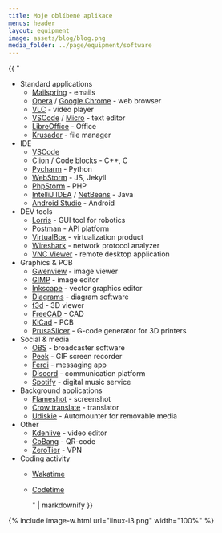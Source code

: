 ```yaml
---
title: Moje oblíbené aplikace
menus: header
layout: equipment
image: assets/blog/blog.png
media_folder: ../page/equipment/software
---
```


<div class="row">
  <div class="col-md-6">
  {{ "

- Standard applications
  - [Mailspring](https://getmailspring.com/) - emails
  - [Opera](https://www.opera.com/) / [Google Chrome](https://www.google.com/chrome) - web browser
  - [VLC](https://www.videolan.org/vlc/) - video player
  - [VSCode](https://code.visualstudio.com/) / [Micro](https://micro-editor.github.io/) - text editor
  - [LibreOffice](https://libreoffice.org/) - Office
  - [Krusader](https://apps.kde.org/cs/krusader/) - file manager
- IDE
  - [VSCode](https://code.visualstudio.com/)
  - [Clion](https://www.jetbrains.com/clion/) / [Code blocks](https://www.codeblocks.org/) - C++, C
  - [Pycharm](https://www.jetbrains.com/pycharm/) - Python
  - [WebStorm](https://www.jetbrains.com/webstorm/) - JS, Jekyll
  - [PhpStorm](https://www.jetbrains.com/phpstorm/) - PHP
  - [IntelliJ IDEA](https://www.jetbrains.com/idea/) / [NetBeans](https://netbeans.apache.org/) - Java
  - [Android Studio](https://developer.android.com/studio) - Android
- DEV tools
  - [Lorris](https://tasssadar.github.io/Lorris/) - GUI tool for robotics
  - [Postman](https://www.postman.com/) - API platform
  - [VirtualBox](https://www.virtualbox.org/) - virtualization product
  - [Wireshark](https://www.wireshark.org/) - network protocol analyzer
  - [VNC Viewer](https://www.realvnc.com/connect/) - remote desktop application
- Graphics &amp; PCB
  - [Gwenview](https://apps.kde.org/gwenview/) - image viewer
  - [GIMP](https://www.gimp.org/) - image editor
  - [Inkscape](https://inkscape.org/) - vector graphics editor
  - [Diagrams](https://www.diagrams.net/) - diagram software
  - [f3d](https://f3d-app.github.io/f3d/) - 3D viewer
  - [FreeCAD](https://www.freecadweb.org/) - CAD
  - [KiCad](https://www.kicad.org/) - PCB
  - [PrusaSlicer](https://www.prusa3d.com/prusaslicer/) - G-code generator for 3D printers
- Social &amp; media
  - [OBS](https://obsproject.com/) - broadcaster software
  - [Peek](https://github.com/phw/peek) - GIF screen recorder
  - [Ferdi](https://getferdi.com/) - messaging app
  - [Discord](https://discord.com/) - communication platform
  - [Spotify](https://www.spotify.com/) - digital music service
- Background applications
  - [Flameshot](https://flameshot.org/) - screenshot
  - [Crow translate](https://crow-translate.github.io/) - translator
  - [Udiskie](https://github.com/coldfix/udiskie) - Automounter for removable media
- Other
  - [Kdenlive](https://kdenlive.org/) - video editor
  - [CoBang](https://github.com/hongquan/CoBang) - QR-code
  - [ZeroTier](https://www.zerotier.com/) - VPN
- Coding activity
  - [Wakatime](https://wakatime.com/)
  - [Codetime](https://codetime.datreks.com/)

     " | markdownify }}
  </div>
  <div class="col-6">
    {% include image-w.html
    url="linux-i3.png"
    width="100%"
    %}
  </div>
</div>

